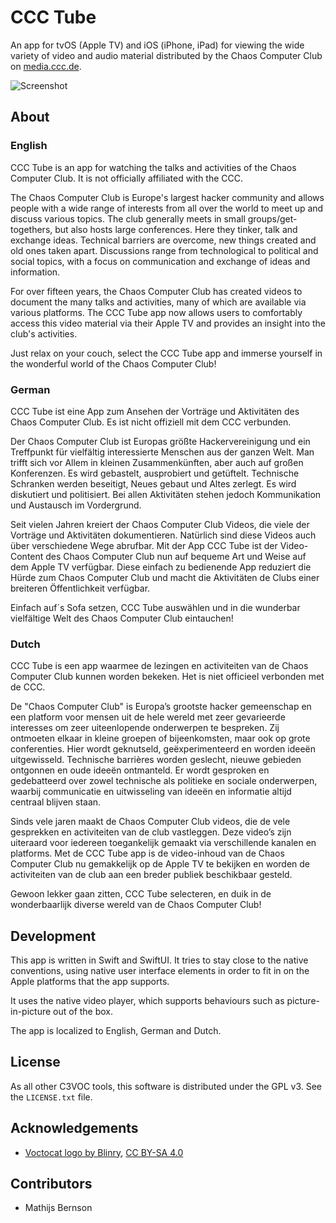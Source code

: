 # CCC Tube

An app for tvOS (Apple TV) and iOS (iPhone, iPad) for viewing the wide variety of video and audio material distributed by the Chaos Computer Club on [media.ccc.de](https://media.ccc.de/).

![Screenshot](https://github.com/mbernson/CCCTube/assets/477710/6b8438c8-c2e4-4375-af4b-d1e217c9f226)

## About

### English

CCC Tube is an app for watching the talks and activities of the Chaos Computer Club. It is not officially affiliated with the CCC.

The Chaos Computer Club is Europe's largest hacker community and allows people with a wide range of interests from all over the world to meet up and discuss various topics. The club generally meets in small groups/get-togethers, but also hosts large conferences. Here they tinker, talk and exchange ideas. Technical barriers are overcome, new things created and old ones taken apart. Discussions range from technological to political and social topics, with a focus on communication and exchange of ideas and information.

For over fifteen years, the Chaos Computer Club has created videos to document the many talks and activities, many of which are available via various platforms. The CCC Tube app now allows users to comfortably access this video material via their Apple TV and provides an insight into the club's activities.

Just relax on your couch, select the CCC Tube app and immerse yourself in the wonderful world of the Chaos Computer Club!

### German

CCC Tube ist eine App zum Ansehen der Vorträge und Aktivitäten des Chaos Computer Club. Es ist nicht offiziell mit dem CCC verbunden.

Der Chaos Computer Club ist Europas größte Hackervereinigung und ein Treffpunkt für vielfältig interessierte Menschen aus der ganzen Welt. Man trifft sich vor Allem in kleinen Zusammenkünften, aber auch auf großen Konferenzen. Es wird gebastelt, ausprobiert und getüftelt. Technische Schranken werden beseitigt, Neues gebaut und Altes zerlegt. Es wird diskutiert und politisiert. Bei allen Aktivitäten stehen jedoch Kommunikation und Austausch im Vordergrund.

Seit vielen Jahren kreiert der Chaos Computer Club Videos, die viele der Vorträge und Aktivitäten dokumentieren. Natürlich sind diese Videos auch über verschiedene Wege abrufbar. Mit der App CCC Tube ist der Video-Content des Chaos Computer Club nun auf bequeme Art und Weise auf dem Apple TV verfügbar. Diese einfach zu bedienende App reduziert die Hürde zum Chaos Computer Club und macht die Aktivitäten de Clubs einer breiteren Öffentlichkeit verfügbar.
 
Einfach auf´s Sofa setzen, CCC Tube auswählen und in die wunderbar vielfältige Welt des Chaos Computer Club eintauchen!

### Dutch

CCC Tube is een app waarmee de lezingen en activiteiten van de Chaos Computer Club kunnen worden bekeken. Het is niet officieel verbonden met de CCC.

De "Chaos Computer Club" is Europaʼs grootste hacker gemeenschap en een platform voor mensen uit de hele wereld met zeer gevarieerde interesses om zeer uiteenlopende onderwerpen te bespreken. Zij ontmoeten elkaar in kleine groepen of bijeenkomsten, maar ook op grote conferenties. Hier wordt geknutseld, geëxperimenteerd en worden ideeën uitgewisseld. Technische barrières worden geslecht, nieuwe gebieden ontgonnen en oude ideeën ontmanteld. Er wordt gesproken en gedebatteerd over zowel technische als politieke en sociale onderwerpen, waarbij communicatie en uitwisseling van ideeën en informatie altijd centraal blijven staan.

Sinds vele jaren maakt de Chaos Computer Club videos, die de vele gesprekken en activiteiten van de club vastleggen. Deze videoʼs zijn uiteraard voor iedereen toegankelijk gemaakt via verschillende kanalen en platforms. Met de CCC Tube app is de video-inhoud van de Chaos Computer Club nu gemakkelijk op de Apple TV te bekijken en worden de activiteiten van de club aan een breder publiek beschikbaar gesteld.

Gewoon lekker gaan zitten, CCC Tube selecteren, en duik in de wonderbaarlijk diverse wereld van de Chaos Computer Club!

## Development

This app is written in Swift and SwiftUI. It tries to stay close to the native conventions, using native user interface elements in order to fit in on the Apple platforms that the app supports.

It uses the native video player, which supports behaviours such as picture-in-picture out of the box.

The app is localized to English, German and Dutch.

## License

As all other C3VOC tools, this software is distributed under the GPL v3. See the `LICENSE.txt` file.

## Acknowledgements

* [Voctocat logo by Blinry](https://blinry.org/voctocat/), [CC BY-SA 4.0](https://blinry.org/about/#license)

## Contributors

* Mathijs Bernson
